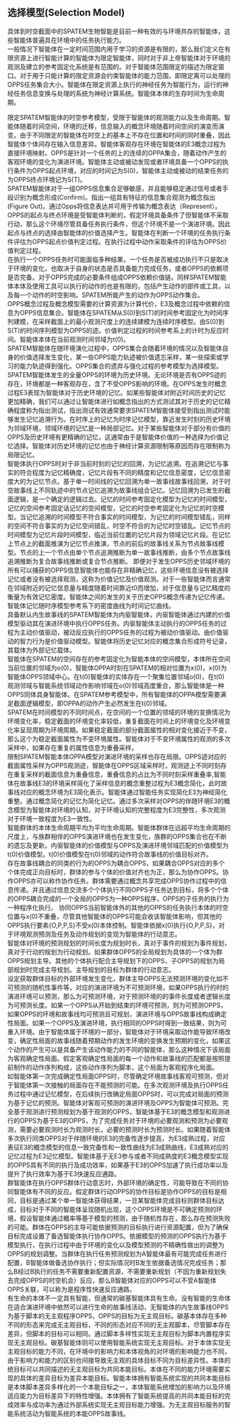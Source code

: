 ## 选择模型(Selection Model)

具体到时空截面中的SPATEM生物智能是目前一种有效的与环境共存的智能体，这些智能体普遍具在环境中的任务执行能力。  
一般情况下智能体在一定时间范围内用于学习的资源是有限的，那么我们定义在有限资源上进行智能计算的智能体为限定智能体，同时对于非上帝智能体对于环境的观测及建立的参考固定化系统是有范围的。对于智能体范围限定的描述为限定窗口。对于用于只能计算的限定资源会约束智能体的能力范围，即限定离可以处理的OPPS任务集合大小。智能体在限定资源上执行的神经任务为智能行为，运行的神经任务信息变换与处理的系统为神经计算系统。智能体本体的生存时间为生命周期。  

限定SPATEM智能体的时空参考模型，受限于智能体的观测能力以及生命周期。智能体随着时间空间，环境的迁移，信息输入的概念环境随着时间空间的演变而演变。由于不同限定的智能体在时空上的基本上不存在位置和时间的同时重叠，因此智能体个体间存在输入信息差异。智能体客观存在环境在智能体的E3概念过程为直接环境映射。OPPS是针对一个任务的上的连续的OPPA集合，随着动作产生的客观环境的变化为演进环境。智能体主动或被动发现或者环境具备一个OPPS的执行条件为OPPS起点环境，对应的时间记为S(0)，智能体主动或被动的结束任务的为OPPS终点环境记为S(T)。  
SPATEM智能体对于一组OPPS信息集合足够敏感，并且能够稳定通过信号或者手段识别为概念形成(Confirm)。指出一组具有特征的信息集合观测为概念指出(Figure Out)。通过Opps将信息表达并可用于传输为概念表达（Represent）。  
OPPS的起点与终点环境是受智能体判断的，假定环境具备条件了但智能体不采取行动，那么这个环境尽管具备任务执行条件，但这个环境不是一个演进环境。因此起点与终点的选择由智能体的价值选择产生。智能体在判断一个环境的任务执行条件评估为OPPS起点价值判定过程。在执行过程中动作采取条件的评估为OPPS价值判定过程。  
在执行一个OPPS任务时可能面临多种结果，一个任务是否被成功执行不只是取决于环境的变化，也取决于自身的状态是否具备能力完成任务，或者OPPS的依赖项是否完备。对于OPPS完成的必要条件组成OPPS依赖价值链。同样SPATEM智能体本体及使用工具可以执行的动作的也是有限的，包括产生动作的部件或工具，以及每一个动作的时空影响。SPATEM所能产生的动作为OPPS动作集合。  
OPPS概念过程及概念模型需要的计算资源为计算代价，E3及概念过程中依赖的信息为OPPS信息集合。智能体在SPATEM从S(0)到S(T)的时间参考固定化为时间序列建模，在采样截面上的最小观测尺度上的连续建模为连续时序模型。由S(0)到S(T)的时间序列模型为OPPS的迹。价值判定过程的时间参考系上的计时为反应时间。智能体本体在当前观测时间邻域为t(0)。  
SPATEM智能体在随环境演化过程中，OPPS集合会随着环境的情况以及智能体自身的价值选择发生变化，某一些OPPS能力轨迹被价值遗忘采样，某一些探索或学习的能力轨迹得到强化。OPPS集合的遗弃与强化过程的参考模型为选择模型。  
SPATEM智能体发生的全量OPPS的环境为历史环境。无论环境是否有OPPS迹的存在，环境都是一种客观存在，含了不受OPPS影响的环境。在OPPS发生时概念过程E3表现为智能体对于历史环境的记忆。如某些智能体对附近时间历史的记忆更加精确，我们可以通过让智能体进行如概念指出的方式测试其对于历史的记忆精确程度称为指出测试，指出测试有效通常要求SPATEM智能体接受到指出测试时能够发生记忆追溯行为。在时序上的记忆为时序记忆模型，靠近发生时刻的历史环境为邻域环境，领域环境的记忆是一种局部记忆。对于某些智能体对于部分有价值的OPPS及历史环境有更精确的记忆，这通常由于是智能体价值的一种选择为价值记忆选择。智能体对历史环境的记忆也由于神经计算资源限制等原因而存在限制称为局限记忆。     
智能体执行OPPS时对于非当前时刻的记忆的回溯，为记忆追溯。在追溯记忆与事实的符合程度为记忆精确度，记忆片段有不同的精度和记忆信息密度，记忆信息密度大的为记忆节点。基于单一时间线的记忆回溯为单一故事线故事线回溯，对于时空故事线上不同轨迹中的节点记忆追溯为故事线组合记忆。记忆回溯为已发生的截面逻辑，是一个确定的逻辑过去。记忆的时间参考固定化模型为记忆的时间模型，记忆的空间参考固定话记忆的空间模型，记忆的时空参考固定化为记忆的时空模型。当记忆追溯的时间模型不符合事实的时间模型，为记忆的时间模型错乱，同样的空间不符合事实的为记忆空间错乱，时空不符合的为记忆时空错乱。记忆节点的时间模型为记忆片段时间模型，临近当前位置的记忆片段为领域记忆片段。在记忆上节点上的截面推演为记忆节点推演，节点的前后的故事线关系为节点故事线模型。节点的上一个节点由单个节点追溯推断为单一故事线推断，由多个节点故事线追溯推断为复合故事线推断或复合节点推断。
即便对于发生OPPS历史邻域环境的所有可以捕获的OPPS信息智能体也能存在非精确记忆，这些环境信息没有被选择记忆或者没有被选择观测，这称为价值记忆及价值观测。对于一些智能体而言通常在邻域附近的记忆信息量与精度随着时间靠近t0而增加，对于信息量与记忆精度的衡量为有效记忆密度。智能体之间的发生的关于历史OPPS概念传递为记忆传递。智能体记忆随时序模型参考系下的密度曲线为时间记忆曲线。    
具备默认内生故事线的SPATEM智能体为内驱智能体，内驱智能体通过内建的价值模型驱动其在演进环境中执行OPPS任务。内驱智能体主动执行的OPPS任务的过程为主动价值驱动，被动反应执行的OPPS任务的过程为被动价值驱动。由价值驱动的智力行为是价值驱动模型。智能体将历史记忆对应的概念集合形成符号记录，其载体为外部记忆载体。    
智能体在SPATEM的空间存在的参考固定化为智能本体的空间模型，本体所在空间当前位置的邻域为o(0)，智能体OPPA时刻在SPATEM的相对位置为x(0)，x(0)为智能体OPPS领域中心。在t(0)智能体的实体存在一个聚集位置邻域o(0)，在t(0)观测邻域与智能系统邻域动作影响邻域在o(0)邻域高度重合，那么智能体是一种OPPS同体具身智能体。在SPATEM参考模型中，所有智能体的OPPA模型需要满足截面逻辑模型，即OPPA的动作产生必然发生在t(0)邻域。    
SPATEM在时间模型的不同时间点，在空间的一个位置的领域的环境的变换情况为环境变化率，稳定截面的环境变化率较低，重复截面在时间上的环境变化及环境变化率呈现周期为环境周期。如果稳定截面的部分截面属性的相对变化接近于不变，那么这个为稳定截面属性为不变环境属性。智能体对于不变环境属性的观测的多次采样中，如果存在重复的属性信息为重叠采样。  
限制SPATEM智能本体OPPA模型对演进环境的采样也存在局限。OPPS迹对应的截面属性采样为OPPS观测迹，智能体在OPPS区域采样时，观测迹上不同时刻存在重复采样的截面信息为重叠信息，重叠信息的占比为不同时刻采样重叠率,智能体在故事线E3的环境采样简化了采样信息的概念重整过程为E3概念简化，此时故事线对应的概念环境为E3简化表示。智能体通过智能任务实现简化E3为神经简化重整。通过概念简化的记忆为简化记忆。通过多次采样对OPPS的伴随环境E3的概念模型为智能体对环境的认知，对于环境认知的完整程度为E3完整性，多次观测对于环境一致程度为E3一致性。  
智能群体的本体生命周期平均为平均生命周期。智能体群体在远超平均生命周期的尺度上，与族群相伴的OPPS演进环境也在发生变化，族群的OPPS集合也在不断的遗忘及更新。内驱智能体的价值模型与OPPS及演进环境邻域匹配的价值模型为t(0)价值模型。t(0)价值模型在t(0)邻域的动作符合故事线的价值目标对齐。  
存在故事线耦合的同类的行为的OPPS为耦合OPPS，如果耦合OPPS对应的多个个体完成正向目标时，群体的参与个体的价值对齐也为正，那么为协作OPPS。协作OPPS亦可以称作协作任务。群体需要通过概念共享完成OPPS协作过程中的信息传递。并且通过信息交流多个个体执行不同OPPS子任务达到目标，将多个个体的OPPS耦合完成的一个全局的OPPS为一种OPPS程序，OPPS的子任务的执行为一种程序化执行。 协同OPPS当前智能体外的其他的OPPS的任务执行本体的时空位置与x(0)不重叠，尽管其他智能体的OPPS可能会收该智能体影响，但其他的OPPS执行要素{O,P,P,S}不受x(0)本体控制。智能体依据x(0)执行{O,P,P,S}，对于环境观测预测及任务及动作规划的变现为智能体的行动意志。   
智能体对环境的预测规划的时间长度为规划时长，真对于事件的规划为事件规划，真对于行动的规划为行动规划。如果群体OPPS的全局规划为具体的一个体为群OPPS规划主导。其他的个体执行配合主导规划下的OPPS，子OPPS的规划为局部规划时完成主导规划。主导规划的目标为群体的行动意志。  
设定获取群体目标的外部环境发生变化，群体主导OPPS无法预测环境的变化如不可预测的随机性事件等，对应的演进环境为不可预测环境，如果OPPS执行的时的演进环境可以预测，那么为可预测环境，对于预测环境的的事件长度或者逻辑长度为可预测长度。如果一个OPPS从开始到结束的环境可预测，则为可预测OPPS，如果OPPS的环境和故事线均可预测且可规划，演进环境与OPPS故事线构成确定性局面。如果一个OPPS及演进环境，执行相同的OPPS时得到一致结果，则为可重入环境。由于智能体属于环境的一部分，智能体对于环境采取动作能导致环境改变，确定性局面的故事线随着预期动作的发生环境的变换发生预期的变化，如果这个动作的产生可以是具备产生该动作能力的不同的智能体，那么这种情况下该局面为客观确定性局面。假定客观确定性局面的每一个动作和故事线的匹配都是按照提前制作的动作序列构成，这些动作序列为脚本，这个局面为客观程序化局面。  
如智能体第一次完成确定性局面OPPS时，尽管确定环境故事线客观可预测，但对于智能体第一次接触的局面存在不能预测的可能。在多次观测环境及执行OPPS任务过程中通过记忆模型，在后续执行改确定局面OPPS时，可以完成对局面的预测为基于记忆的预测。智能体对客观可预测的演进环境及OPPS为智能体可预测。完全基于观测进行预测规划为基于观测的OPPS，智能体基于E3的概念模型和观测进行的OPPS为基于E3的OPPS，为了完成任务对于环境的必要观测和预测为必要观测，需要必要观测时长为观测时长，必要的预测时长为预测时长。如果随着智能体多次执行同类OPPS对于伴随环境的E3的完备性逐步提高，为E3成熟过程，对应表征E3的概念模型的信息一致完备性和一致性曲线为E3成熟曲线，E3成熟对应的记忆过程为E3记忆模型。智能体基于无E3参与或者不同成熟度的E3概念模型实现的OPPS具有不同的执行及成功效率，如果基于E3的OPPS加速了执行成功率以及提升了执行效率为基于E3快速反应通路。  
群智能体在执行OPPS群体行动意志时，外部环境的确定性，可能导致在不同的协同智能体有不同的反应。假定群体行动OPPS的协作目标是协作OPPS的目标是相同，目标是通过某个单一智能体获得结果，一旦某智能体完成目标则群体目标达成，目标对于不同的智能体呈现随机出现，这个OPPS环境是不可确定预测的环境，假设智能体通过概率等基于模型的预测，由于随机性存在，那么存在预测失败的可能。群体在OPPS的主导可能依据预测的目标执行进行资源配置，但为了确保目标完成设置了备选智能体执行协作OPPS。依据模型的预测的OPPS执行为基于模型执行，在执行过程中由于环境的变化以及模型预测的不精确性做出的调整为OPPS的规划调整。当群体在执行任务预测规划为A智能体最有可能完成任务进行配置，B智能体做备选协作执行；但实际情况时B发生依据备选情况完成任务；那么B经过B执行的任务不需要重新配置资源，不需要重新规划（不因为重新规划失去完成OPPS的时空机会）反应，那么B智能体对应的OPPS可以不受A智能体OPPS关联，可以称为是程序性快速反应通路。  
有生命的本体不一定具有智能，但通常的碳基智能体具有生命。没有智能的生命体在适合演进环境中依然可以进行生命的故事线活动，无智能体的内生故事线OPPS为基于脚本的无主观程序OPPS，OPPS的目标为无主观目标。碳基本体存在多种不同的形态来完成无主观目标，不同的形态对应不同的无主观脚本，尽管脚本存在差异，但脚本的目标可以相同。通过脚本多样性实现无主观目标为脚本内置程序实现无主观目标。碳基智能体则可以使用智能系统实现无主观目标。对于本体实现无主观目标的能力不同，在环境中的影响力和本体视角的对环境的影响能力也不同，由于影响力和能力的区别也间接导致无主观的具体目标不同为目标差异性。本体的统目标可以共同描述的无主观目标为共同本能目标。本体在不同的能力环境需要实现的具体的差异目标为差异本能目标。智能本体拥有智能系统实现的共同本能目标是本体脚本差异多样化的一个本能目标之一，本体智能系统增加的影响力以及环境适应能力为目标差异下的特性增强。本体拥有了智能系统提高的共同本能目标的完成效率与成功率为通过外部系统实现无主观目标能力增强。为无主观目标服务的智能系统活动为智能系统的本能OPPS故事线。

